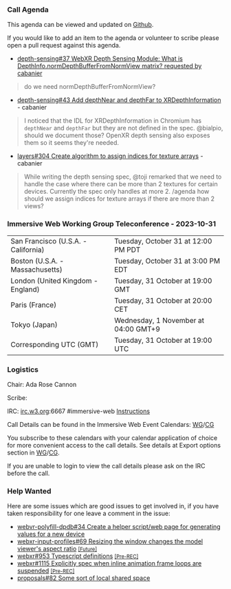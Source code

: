 ### Call Agenda

This agenda can be viewed and updated on [Github](https://github.com/immersive-web/administrivia/blob/main/meetings/wg/2023-10-31-Immersive_Web_Working_Group_Teleconference-agenda.md).

If you would like to add an item to the agenda or volunteer to scribe please open a pull request against this agenda.

* [depth-sensing#37 WebXR Depth Sensing Module: What is DepthInfo.normDepthBufferFromNormView matrix? ](https://github.com/immersive-web/depth-sensing/issues/37) [requested by cabanier](https://github.com/immersive-web/depth-sensing/issues/37#issuecomment-1758641246)
> do we need normDepthBufferFromNormView?

* [depth-sensing#43 Add depthNear and depthFar to XRDepthInformation ](https://github.com/immersive-web/depth-sensing/issues/43) - cabanier
> I noticed that the IDL for XRDepthInformation in Chromium has `depthNear` and `depthFar` but they are not defined in the spec. @bialpio, should we document those?
 >OpenXR depth sensing also exposes them so it seems they're needed.

* [layers#304 Create algorithm to assign indices for texture arrays](https://github.com/immersive-web/layers/issues/304) - cabanier
> While writing the depth sensing spec, @toji remarked that we need to handle the case where there can be more than 2 textures for certain devices. Currently the spec only handles at more 2.
 >/agenda how should we assign indices for texture arrays if there are more than 2 views?

### Immersive Web Working Group Teleconference - 2023-10-31

<table>
<tr><td> San Francisco (U.S.A. - California) <td> Tuesday, October 31 at 12:00 PM PDT
<tr><td> Boston (U.S.A. - Massachusetts) <td> Tuesday, October 31 at 3:00 PM EDT
<tr><td> London (United Kingdom - England) <td> Tuesday, 31 October at 19:00 GMT
<tr><td> Paris (France) <td> Tuesday, 31 October at 20:00 CET
<tr><td> Tokyo (Japan) <td> Wednesday, 1 November at 04:00 GMT+9
<tr><td> Corresponding UTC (GMT) <td> Tuesday, 31 October at 19:00 UTC
</table>

### Logistics

Chair: Ada Rose Cannon

Scribe:

IRC: [irc.w3.org](https://irc.w3.org/):6667 #immersive-web [Instructions](https://github.com/immersive-web/administrivia/blob/main/IRC.md)

Call Details can be found in the Immersive Web Event Calendars: [WG](https://www.w3.org/groups/wg/immersive-web/calendar/)/[CG](https://www.w3.org/groups/cg/immersive-web/calendar/)

You subscribe to these calendars with your calendar application of choice for more convenient access to the call details. See details at Export options section in [WG](https://www.w3.org/groups/wg/immersive-web/calendar/#export)/[CG](https://www.w3.org/groups/cg/immersive-web/calendar/#export).

If you are unable to login to view the call details please ask on the IRC before the call.

### Help Wanted

Here are some issues which are good issues to get involved in, if you have taken responsibility for one leave a comment in the issue:

- [webvr-polyfill-dpdb#34 Create a helper script/web page for generating values for a new device](https://github.com/immersive-web/webvr-polyfill-dpdb/issues/34)
- [webxr-input-profiles#69 Resizing the window changes the model viewer's aspect ratio](https://github.com/immersive-web/webxr-input-profiles/issues/69) [<small>[Future]</small>](https://api.github.com/repos/immersive-web/webxr-input-profiles/milestones/4)
- [webxr#953 Typescript definitions](https://github.com/immersive-web/webxr/issues/953) [<small>[Pre-REC]</small>](https://api.github.com/repos/immersive-web/webxr/milestones/16)
- [webxr#1115 Explicitly spec when inline animation frame loops are suspended](https://github.com/immersive-web/webxr/issues/1115) [<small>[Pre-REC]</small>](https://api.github.com/repos/immersive-web/webxr/milestones/16)
- [proposals#82 Some sort of local shared space](https://github.com/immersive-web/proposals/issues/82)


              
